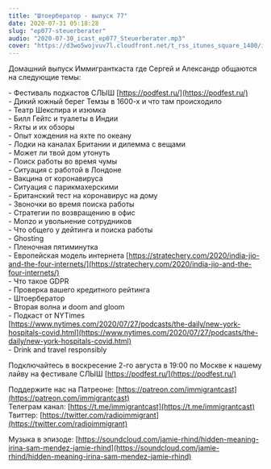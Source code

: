 ```yaml
---
title: "Штоербератор - выпуск 77"
date: 2020-07-31 05:18:28
slug: "ep077-steuerberater"
audio: "2020-07-30_icast_ep077_Steuerberater.mp3"
cover: "https://d3wo5wojvuv7l.cloudfront.net/t_rss_itunes_square_1400/images.spreaker.com/original/efec39c99d1e6f59fbd00a49b4db2fab.jpg"
---
```

Домашний выпуск Иммигранткаста где Сергей и Александр общаются на следующие темы:  
  
\- Фестиваль подкастов СЛЫШ [https://podfest.ru/](https://podfest.ru/)  
\- Дикий южный берег Темзы в 1600-х и что там происходило  
\- Театр Шекспира и изюмка  
\- Билл Гейтс и туалеты в Индии  
\- Яхты и их обзоры  
\- Опыт хождения на яхте по океану  
\- Лодки на каналах Британии и дилемма с вещами  
\- Может ли твой дом утонуть  
\- Поиск работы во время чумы  
\- Ситуация с работой в Лондоне  
\- Вакцина от коронавируса  
\- Ситуация с парикмахерскими  
\- Британский тест на коронавирус на дому  
\- Звоночки во время поиска работы  
\- Стратегии по возвращению в офис  
\- Monzo и увольнение сотрудников  
\- Что общего у дейтинга и поиска работы  
\- Ghosting  
\- Пленочная пятиминутка  
\- Европейская модель интернета [https://stratechery.com/2020/india-jio-and-the-four-internets/](https://stratechery.com/2020/india-jio-and-the-four-internets/)  
\- Что такое GDPR  
\- Проверка вашего кредитного рейтинга  
\- Штоербератор  
\- Вторая волна и doom and gloom  
\- Подкаст от NYTimes [https://www.nytimes.com/2020/07/27/podcasts/the-daily/new-york-hospitals-covid.html](https://www.nytimes.com/2020/07/27/podcasts/the-daily/new-york-hospitals-covid.html)  
\- Drink and travel responsibly  
  
Подключайтесь в воскресение 2-го августа в 19:00 по Москве к нашему лайву на фестивале СЛЫШ [https://podfest.ru/](https://podfest.ru/)  
  
Поддержите нас на Патреоне: [https://patreon.com/immigrantcast](https://patreon.com/immigrantcast)  
Телеграм канал: [https://t.me/immigrantcast](https://t.me/immigrantcast)  
Твиттер: [https://twitter.com/radioimmigrant](https://twitter.com/radioimmigrant)  
  
Музыка в эпизоде: [https://soundcloud.com/jamie-rhind/hidden-meaning-irina-sam-mendez-jamie-rhind](https://soundcloud.com/jamie-rhind/hidden-meaning-irina-sam-mendez-jamie-rhind)
